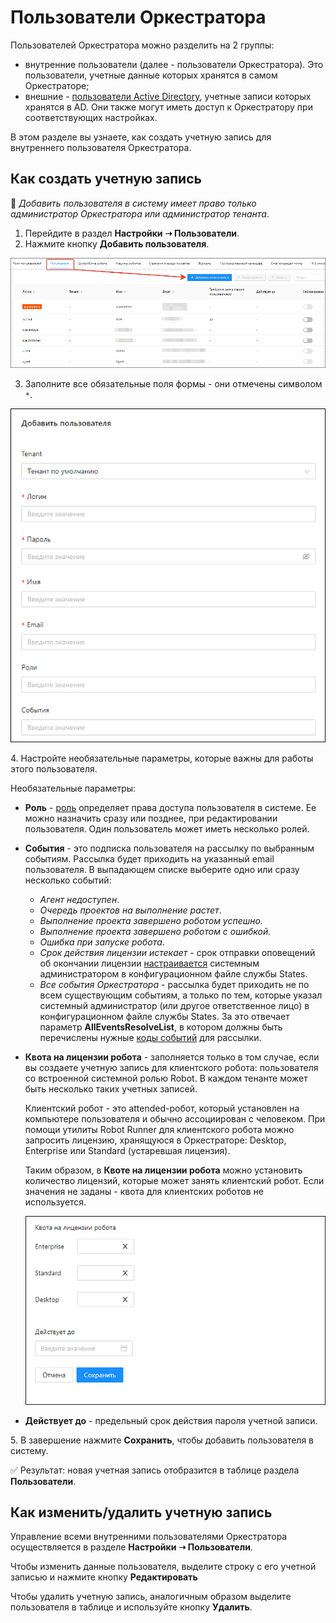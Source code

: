 # Пользователи Оркестратора

Пользователей Оркестратора можно разделить на 2 группы:
* внутренние пользователи (далее - пользователи Оркестратора). Это пользователи, учетные данные которых хранятся в самом Оркестраторе;
* внешние - [пользователи Active Directory](https://docs.primo-rpa.ru/primo-rpa/orchestrator/settings/users/ad-users), учетные записи которых хранятся в AD. Они также могут иметь доступ к Оркестратору при соответствующих настройках.

В этом разделе вы узнаете, как создать учетную запись для внутреннего пользователя Оркестратора.

## Как создать учетную запись

:small_blue_diamond: *Добавить пользователя в систему имеет право только администратор Оркестратора или администратор тенанта*.

1. Перейдите в раздел **Настройки ➝ Пользователи**.
2. Нажмите кнопку **Добавить пользователя**.

![](<../../../.gitbook/assets/users-ui.png>)

3. Заполните все обязательные поля формы - они отмечены символом `*`.

![](<../../../.gitbook/assets/add-user-ui-1.png>)

4\. Настройте необязательные параметры, которые важны для работы этого пользователя.

Необязательные параметры:
* **Роль** - [роль](https://docs.primo-rpa.ru/primo-rpa/orchestrator/settings/users/roles) определяет права доступа пользователя в системе. Ее можно назначить сразу или позднее, при редактировании пользователя. Один пользователь может иметь несколько ролей. 
* **События** - это подписка пользователя на рассылку по выбранным событиям. Рассылка будет приходить на указанный email пользователя. В выпадающем списке выберите одно или сразу несколько событий:
  * *Агент недоступен*.
  * *Очередь проектов на выполнение растет*.
  * *Выполнение проекта завершено роботом успешно.*
  * *Выполнение проекта завершено роботом с ошибкой.*
  * *Ошибка при запуске робота*.
  * *Срок действия лицензии истекает* - срок отправки оповещений об окончании лицензии [настраивается](https://docs.primo-rpa.ru/primo-rpa/orchestrator/deployment/fine-tuning/notification-settings) системным администратором в конфигурационном файле службы States.
  * *Все события Оркестратора* - рассылка будет приходить не по всем существующим событиям, а только по тем, которые указал системный администратор (или другое ответственное лицо) в конфигурационном файле службы States. За это отвечает параметр **AllEventsResolveList**, в котором должны быть перечислены нужные [коды событий](https://docs.primo-rpa.ru/primo-rpa/orchestrator/appendix/appendix3) для рассылки.

* **Квота на лицензии робота** - заполняется только в том случае, если вы создаете учетную запись для клиентского робота: пользователя со встроенной системной ролью Robot. В каждом тенанте может быть несколько таких учетных записей. 

  Клиентский робот - это attended-робот, который установлен на компьютере пользователя и обычно ассоциирован с человеком. При помощи утилиты Robot Runner для клиентского робота можно запросить лицензию, хранящуюся в Оркестраторе: Desktop, Enterprise или Standard (устаревшая лицензия).

  Таким образом, в **Квоте на лицензии робота** можно установить количество лицензий, которые может занять клиентский робот. Если значения не заданы - квота для клиентских роботов не используется.  

  ![](<../../../.gitbook/assets/add-user-ui-2.png>)

* **Действует до** - предельный срок действия пароля учетной записи. 

5\. В завершение нажмите **Сохранить**, чтобы добавить пользователя в систему.

:white_check_mark: Результат: новая учетная запись отобразится в таблице раздела **Пользователи**. 

## Как изменить/удалить учетную запись

Управление всеми внутренними пользователями Оркестратора осуществляется в разделе **Настройки ➝ Пользователи**. 

Чтобы изменить данные пользователя, выделите строку с его учетной записью и нажмите кнопку **Редактировать**

Чтобы удалить учетную запись, аналогичным образом выделите пользователя в таблице и используйте кнопку **Удалить**.
